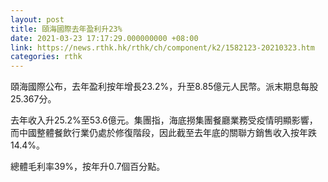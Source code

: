 ```yaml
---
layout: post
title: 頤海國際去年盈利升23%
date: 2021-03-23 17:17:29.000000000 +08:00
link: https://news.rthk.hk/rthk/ch/component/k2/1582123-20210323.htm
categories: rthk
---
```


頤海國際公布，去年盈利按年增長23.2%，升至8.85億元人民幣。派末期息每股25.367分。

去年收入升25.2%至53.6億元。集團指，海底撈集團餐廳業務受疫情明顯影響，而中國整體餐飲行業仍處於修復階段，因此截至去年底的關聯方銷售收入按年跌14.4%。

總體毛利率39%，按年升0.7個百分點。

